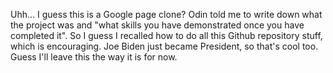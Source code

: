 Uhh... I guess this is a Google page clone? Odin told me to write down what the project was and "what skills you have demonstrated once you have completed it". So I guess I recalled how to do all this Github repository stuff, which is encouraging. Joe Biden just became President, so that's cool too. Guess I'll leave this the way it is for now. 